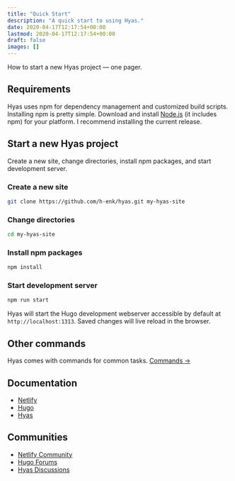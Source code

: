 ```yaml
---
title: "Quick Start"
description: "A quick start to using Hyas."
date: 2020-04-17T12:17:54+00:00
lastmod: 2020-04-17T12:17:54+00:00
draft: false
images: []
---
```


How to start a new Hyas project — one pager.

## Requirements

Hyas uses npm for dependency management and customized build scripts. Installing npm is pretty simple. Download and install [Node.js](https://nodejs.org/) (it includes npm) for your platform. I recommend installing the current release.

## Start a new Hyas project

Create a new site, change directories, install npm packages, and start development server.

### Create a new site

```bash
git clone https://github.com/h-enk/hyas.git my-hyas-site
```

### Change directories

```bash
cd my-hyas-site
```

### Install npm packages

```bash
npm install
```

### Start development server

```bash
npm run start
```

Hyas will start the Hugo development webserver accessible by default at `http://localhost:1313`. Saved changes will live reload in the browser.

## Other commands

Hyas comes with commands for common tasks. [Commands →](https://gethyas.com/docs/prologue/commands/)

## Documentation

- [Netlify](https://docs.netlify.com/)
- [Hugo](https://gohugo.io/documentation/)
- [Hyas](https://gethyas.com/)

## Communities

- [Netlify Community](https://community.netlify.com/)
- [Hugo Forums](https://discourse.gohugo.io/)
- [Hyas Discussions](https://github.com/h-enk/hyas/discussions)
